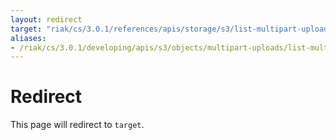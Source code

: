```yaml
---
layout: redirect
target: "riak/cs/3.0.1/references/apis/storage/s3/list-multipart-uploads"
aliases:
- /riak/cs/3.0.1/developing/apis/s3/objects/multipart-uploads/list-multipart-uploads
---
```


# Redirect

This page will redirect to `target`.
